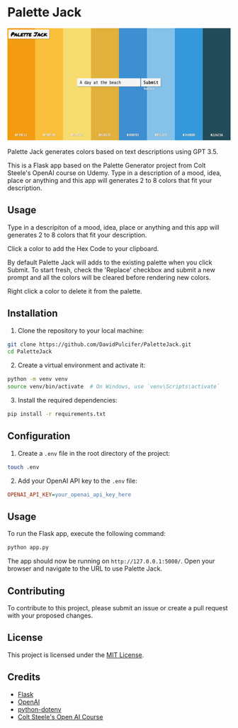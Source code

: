 
# Palette Jack

![Screen Shot](README_assets/screenshot.png)

Palette Jack generates colors based on text descriptions using GPT 3.5. 

This is a Flask app based on the Palette Generator project from Colt Steele's OpenAI course on Udemy. Type in a description of a mood, idea, place or anything and this app will generates 2 to 8 colors that fit your description.

## Usage

Type in a descripiton of a mood, idea, place or anything and this app will generates 2 to 8 colors that fit your description.

Click a color to add the Hex Code to your clipboard.

By default Palette Jack will adds to the existing palette when you click Submit. To start fresh, check the 'Replace' checkbox and submit a new prompt and all the colors will be cleared before rendering new colors.

Right click a color to delete it from the palette.

## Installation

1. Clone the repository to your local machine:

```bash
git clone https://github.com/DavidPulcifer/PaletteJack.git
cd PaletteJack
```

2. Create a virtual environment and activate it:

```bash
python -m venv venv
source venv/bin/activate  # On Windows, use `venv\Scripts\activate`
```

3. Install the required dependencies:

```bash
pip install -r requirements.txt
```

## Configuration

1. Create a `.env` file in the root directory of the project:

```bash
touch .env
```

2. Add your OpenAI API key to the `.env` file:

```ini
OPENAI_API_KEY=your_openai_api_key_here
```

## Usage

To run the Flask app, execute the following command:

```bash
python app.py
```

The app should now be running on `http://127.0.0.1:5000/`. Open your browser and navigate to the URL to use Palette Jack.

## Contributing

To contribute to this project, please submit an issue or create a pull request with your proposed changes.

## License

This project is licensed under the [MIT License](LICENSE).

## Credits

- [Flask](https://flask.palletsprojects.com/)
- [OpenAI](https://www.openai.com/)
- [python-dotenv](https://pypi.org/project/python-dotenv/)
- [Colt Steele's Open AI Course](https://www.udemy.com/course/mastering-openai/)
```

